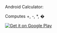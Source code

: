 Android Calculator:

Computes +, -, *, �

<a href="https://play.google.com/store/apps/details?id=com.main.calculate">
  <img alt="Get it on Google Play"
       src="https://developer.android.com/images/brand/en_generic_rgb_wo_60.png" />
</a>